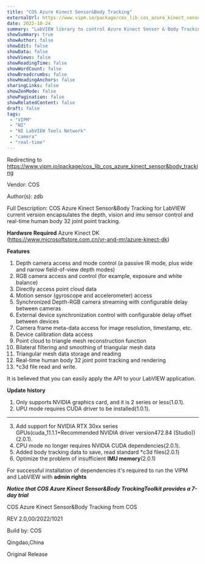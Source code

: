 ```yaml
---
title: "COS Azure Kinect Sensor&Body Tracking"
externalUrl: https://www.vipm.io/package/cos_lib_cos_azure_kinect_sensor&body_tracking
date: 2022-10-24
summary: "LabVIEW library to control Azure Kinect Sensor & Body Tracking"
showSummary: true
showAuthor: false
showEdit: false
showData: false
showViews: false
showReadingTime: false
showWordCount: false
showBreadcrumbs: false
showHeadingAnchors: false
sharingLinks: false
showZenMode: false
showPagination: false
showRelatedContent: false
draft: false
tags:
 - "VIPM"
 - "NI"
 - "NI LabVIEW Tools Network"
 - "camera"
 - "real-time"
---
```


Redirecting to https://www.vipm.io/package/cos_lib_cos_azure_kinect_sensor&body_tracking

Vendor: COS

Author(s): zdb
 
Full Description:
COS Azure Kinect Sensor&Body Tracking for LabVIEW current version encapsulates the depth, vision and imu sensor control and  real-time human body 32 joint point tracking.

**Hardwsre Required**
Azure Kinect DK (https://www.microsoftstore.com.cn/vr-and-mr/azure-kinect-dk)

**Features**
01)  Depth camera access and mode control (a passive IR mode, plus wide and narrow field-of-view depth modes)
02)  RGB camera access and control (for example, exposure and white balance)
03)  Directly access point cloud data
04)  Motion sensor (gyroscope and accelerometer) access
05)  Synchronized Depth-RGB camera streaming with configurable delay between cameras
06)  External device synchronization control with configurable delay offset between devices
07)  Camera frame meta-data access for image resolution, timestamp, etc.
08)  Device calibration data access
09)  Point cloud to triangle mesh reconstruction function
10)  Bilateral filtering and smoothing of triangular mesh data
11)  Triangular mesh data storage and reading
12)  Real-time human body 32 joint point tracking and rendering
13)  *c3d file read and write.

 It is believed that you can easily apply the API to your LabVIEW application.

**Update history**

01) Only supports NVIDIA graphics card, and it is 2 series or less(1.0.1).
02) UPU mode requires CUDA driver to be installed(1.0.1).
-----------------------------------------------------------------
03) Add support for NVIDIA RTX 30xx series GPUs(cuda_11.1.1+Recommended NVIDIA driver version472.84 (Studio)) (2.0.1).
04) CPU mode no longer requires NVIDIA CUDA dependencies(2.0.1).
05) Added body tracking data to save, read standard *c3d files(2.0.1)
06) Optimize the problem of insufficient **IMU memory**(2.0.1)


For successful installation of dependencies it's required to run the VIPM
and LabVIEW with **admin rights** 

***Notice that COS Azure Kinect Sensor&Body TrackingToolkit provides a 7-day trial***


COS Azure Kinect Sensor&Body Tracking  from COS





REV 2.0,00/2022/1021

Build by: COS

Qingdao,China

Original Release